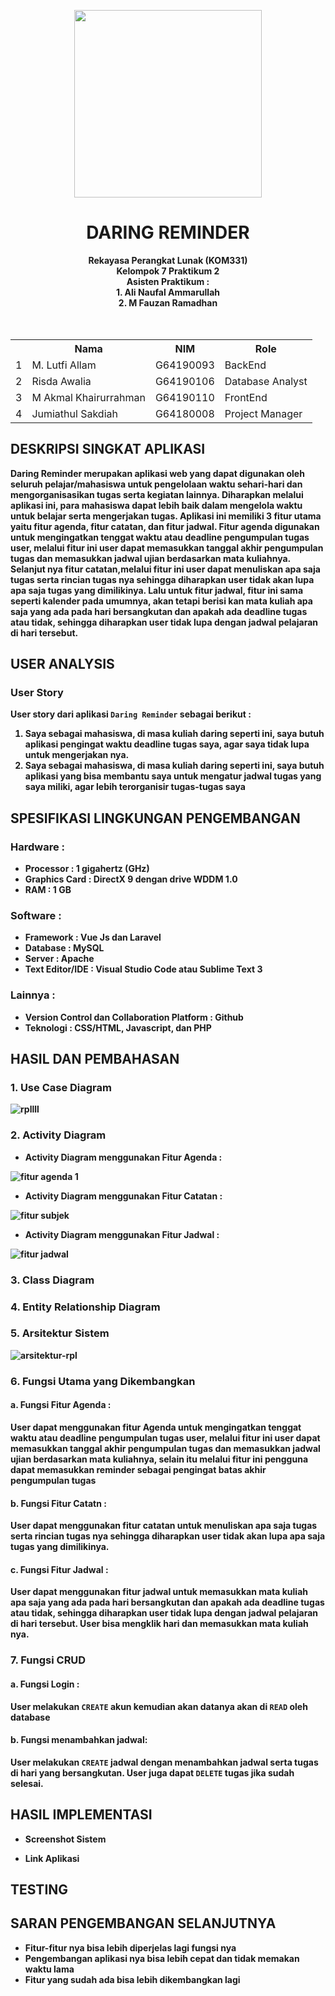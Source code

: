 <p align="center">
  <img src="https://upload.wikimedia.org/wikipedia/commons/1/15/Bogor_Agricultural_University_%28IPB%29_symbol.svg" width=300px>
</p>          
<div align="center">
  <h1>DARING REMINDER</h1>
  <b>Rekayasa Perangkat Lunak (KOM331)<br>
  Kelompok 7 Praktikum 2</br>
  <b>Asisten Praktikum : </br>
  <b> 1. Ali Naufal Ammarullah</br>
  <b>  2. M Fauzan Ramadhan</br>
  <br><br>
  <table>
    <tr>
      <th></th>
      <th>Nama</th>
      <th>NIM</th>
      <th>Role</th>
    </tr>
    <tr>
      <td>1</td>
      <td>M. Lutfi Allam</td>
      <td>G64190093</td>
      <td>BackEnd</td>
    </tr>
    <tr>
      <td>2</td>
      <td>Risda Awalia</td>
      <td>G64190106</td>
      <td>Database Analyst</td>
    </tr>
    <tr>
      <td>3</td>
      <td>M Akmal Khairurrahman</td>
      <td>G64190110</td>
      <td>FrontEnd</td>
    </tr>
    <tr>
      <td>4</td>
      <td>Jumiathul Sakdiah</td>
      <td>G64180008</td>
      <td>Project Manager</td>
    </tr>
  </table>
</div>

## DESKRIPSI SINGKAT APLIKASI
Daring Reminder merupakan aplikasi web yang dapat digunakan oleh seluruh pelajar/mahasiswa untuk pengelolaan waktu sehari-hari dan mengorganisasikan tugas serta kegiatan lainnya. Diharapkan melalui aplikasi ini, para mahasiswa dapat lebih baik dalam mengelola waktu untuk belajar serta mengerjakan tugas.
Aplikasi ini memiliki 3 fitur utama yaitu fitur agenda, fitur catatan, dan fitur jadwal. Fitur agenda digunakan untuk mengingatkan tenggat waktu atau deadline pengumpulan tugas user, melalui fitur ini user dapat memasukkan tanggal akhir pengumpulan tugas dan memasukkan jadwal ujian berdasarkan mata kuliahnya. Selanjut nya fitur catatan,melalui fitur ini user dapat menuliskan apa saja tugas serta rincian tugas nya sehingga diharapkan user tidak akan lupa apa saja tugas yang dimilikinya. Lalu untuk fitur jadwal, fitur ini sama seperti kalender pada umumnya, akan tetapi berisi kan mata kuliah apa saja yang ada pada hari bersangkutan dan apakah ada deadline tugas atau tidak, sehingga diharapkan user tidak lupa dengan jadwal pelajaran di hari tersebut.

## USER ANALYSIS
### User Story
User story dari aplikasi `Daring Reminder` sebagai berikut :
1. Saya sebagai mahasiswa, di masa kuliah daring seperti ini, saya butuh aplikasi pengingat waktu deadline tugas saya, agar saya tidak lupa untuk mengerjakan nya.
2. Saya sebagai mahasiswa, di masa kuliah daring seperti ini, saya butuh aplikasi yang bisa membantu saya untuk mengatur jadwal tugas yang saya miliki, agar lebih terorganisir tugas-tugas saya

## SPESIFIKASI LINGKUNGAN PENGEMBANGAN
### Hardware :
- Processor : 1 gigahertz (GHz)
- Graphics Card : DirectX 9 dengan drive WDDM 1.0
- RAM : 1 GB

### Software :
- Framework : Vue Js dan Laravel
- Database : MySQL
- Server : Apache
- Text Editor/IDE : Visual Studio Code atau Sublime Text 3 

### Lainnya :
- Version Control dan Collaboration Platform : Github
- Teknologi : CSS/HTML, Javascript, dan PHP

## HASIL DAN PEMBAHASAN

### 1. Use Case Diagram
![rpllll](https://user-images.githubusercontent.com/74283988/121857468-dcfa3f00-cd1f-11eb-96f5-3b0ce10f7a0a.png)

### 2. Activity Diagram
- Activity Diagram menggunakan Fitur Agenda : 

![fitur agenda 1](https://user-images.githubusercontent.com/74283988/121857667-116dfb00-cd20-11eb-96af-a607c05aba5c.png)

- Activity Diagram menggunakan Fitur Catatan : 

![fitur subjek](https://user-images.githubusercontent.com/74283988/121857715-1cc12680-cd20-11eb-826b-cc07255c8bc9.png)

- Activity Diagram menggunakan Fitur Jadwal : 

![fitur jadwal](https://user-images.githubusercontent.com/74283988/121857780-277bbb80-cd20-11eb-9d01-3ab8f55ebb59.png)

### 3. Class Diagram

### 4. Entity Relationship Diagram

### 5. Arsitektur Sistem
![arsitektur-rpl](https://user-images.githubusercontent.com/74283988/121891705-00d07b80-cd46-11eb-963d-1aaafb1a0036.png)

### 6. Fungsi Utama yang Dikembangkan
#### a. Fungsi Fitur Agenda :

User dapat menggunakan fitur Agenda untuk mengingatkan tenggat waktu atau deadline pengumpulan tugas user, melalui fitur ini user dapat memasukkan tanggal akhir pengumpulan tugas dan memasukkan jadwal ujian berdasarkan mata kuliahnya, selain itu melalui fitur ini pengguna dapat memasukkan reminder sebagai pengingat batas akhir pengumpulan tugas

#### b. Fungsi Fitur Catatn :

User dapat menggunakan fitur catatan untuk menuliskan apa saja tugas serta rincian tugas nya sehingga diharapkan user tidak akan lupa apa saja tugas yang dimilikinya.

#### c. Fungsi Fitur Jadwal :

User dapat menggunakan fitur jadwal untuk memasukkan mata kuliah apa saja yang ada pada hari bersangkutan dan apakah ada deadline tugas atau tidak, sehingga diharapkan user tidak lupa dengan jadwal pelajaran di hari tersebut. User bisa mengklik hari dan memasukkan mata kuliah nya.

### 7. Fungsi CRUD
#### a. Fungsi Login :
User melakukan `CREATE` akun kemudian akan datanya akan di `READ` oleh database

#### b. Fungsi menambahkan jadwal:
User melakukan `CREATE` jadwal dengan menambahkan jadwal serta tugas di hari yang bersangkutan. User juga dapat `DELETE` tugas jika sudah selesai.

## HASIL IMPLEMENTASI
- Screenshot Sistem

- Link Aplikasi

## TESTING 

## SARAN PENGEMBANGAN SELANJUTNYA
- Fitur-fitur nya bisa lebih diperjelas lagi fungsi nya
- Pengembangan aplikasi nya bisa lebih cepat dan tidak memakan waktu lama
- Fitur yang sudah ada bisa lebih dikembangkan lagi
